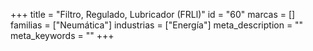 +++
title = "Filtro, Regulado, Lubricador (FRLl)"
id = "60"
marcas = []
familias = ["Neumática"]
industrias = ["Energía"]
meta_description = ""
meta_keywords = ""
+++
